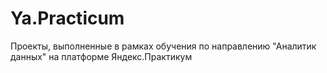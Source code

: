 # Ya.Practicum
Проекты, выполненные в рамках обучения по направлению "Аналитик данных" на платформе Яндекс.Практикум
